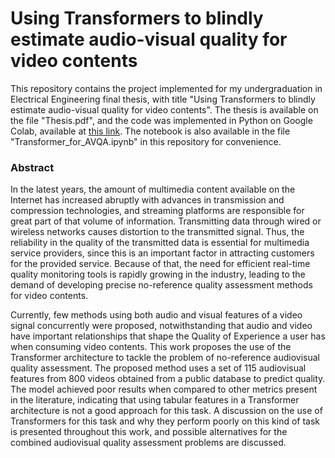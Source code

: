 # Using Transformers to blindly estimate audio-visual quality for video contents

This repository contains the project implemented for my undergraduation in Electrical Engineering final thesis, with title "Using Transformers to blindly estimate audio-visual quality for video contents". The thesis is available on the file "Thesis.pdf", and the code was implemented in Python on Google Colab, available at [this link](https://colab.research.google.com/drive/1mKHiiJ8N9VXUowPJYHmluHTkadJfGti2?usp=sharing). The notebook is also available in the file "Transformer_for_AVQA.ipynb" in this repository for convenience.

### Abstract
In the latest years, the amount of multimedia content available on the Internet has increased abruptly with advances in transmission and compression technologies, and streaming platforms are responsible for great part of that volume of information. Transmitting data through wired or wireless networks causes distortion to the transmitted signal. Thus, the reliability in the quality of the transmitted data is essential for multimedia service providers, since this is an important factor in attracting customers for the provided service. Because of that, the need for efficient real-time quality monitoring tools is rapidly growing in the industry, leading to the demand of developing precise no-reference quality assessment methods for video contents.

Currently, few methods using both audio and visual features of a video signal concurrently were proposed, notwithstanding that audio and video have important relationships that shape the Quality of Experience a user has when consuming video contents. This work proposes the use of the Transformer architecture to tackle the problem of no-reference audiovisual quality assessment. The proposed method uses a set of 115 audiovisual features from 800 videos obtained from a public database to predict quality. The model achieved poor results when compared to other metrics present in the literature, indicating that using tabular features in a Transformer architecture is not a good approach for this task. A discussion on the use of Transformers for this task and why they perform poorly on this kind of task is presented throughout this work, and possible alternatives for the combined audiovisual quality assessment problems are discussed.



